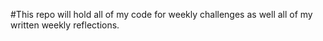 #This repo will hold all of my code for weekly challenges as well all of my written weekly reflections.